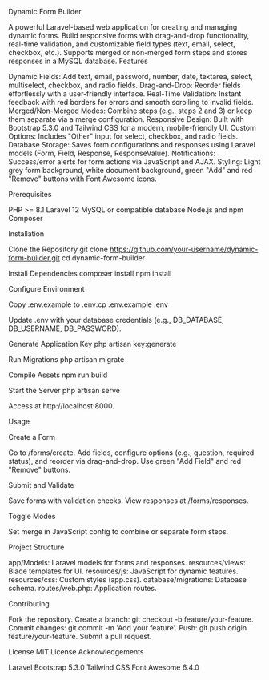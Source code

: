 Dynamic Form Builder

A powerful Laravel-based web application for creating and managing dynamic forms. Build responsive forms with drag-and-drop functionality, real-time validation, and customizable field types (text, email, select, checkbox, etc.). Supports merged or non-merged form steps and stores responses in a MySQL database.
Features

Dynamic Fields: Add text, email, password, number, date, textarea, select, multiselect, checkbox, and radio fields.
Drag-and-Drop: Reorder fields effortlessly with a user-friendly interface.
Real-Time Validation: Instant feedback with red borders for errors and smooth scrolling to invalid fields.
Merged/Non-Merged Modes: Combine steps (e.g., steps 2 and 3) or keep them separate via a merge configuration.
Responsive Design: Built with Bootstrap 5.3.0 and Tailwind CSS for a modern, mobile-friendly UI.
Custom Options: Includes "Other" input for select, checkbox, and radio fields.
Database Storage: Saves form configurations and responses using Laravel models (Form, Field, Response, ResponseValue).
Notifications: Success/error alerts for form actions via JavaScript and AJAX.
Styling: Light grey form background, white document background, green "Add" and red "Remove" buttons with Font Awesome icons.

Prerequisites

PHP >= 8.1
Laravel 12
MySQL or compatible database
Node.js and npm
Composer

Installation

Clone the Repository
git clone https://github.com/your-username/dynamic-form-builder.git
cd dynamic-form-builder


Install Dependencies
composer install
npm install


Configure Environment

Copy .env.example to .env:cp .env.example .env


Update .env with your database credentials (e.g., DB_DATABASE, DB_USERNAME, DB_PASSWORD).


Generate Application Key
php artisan key:generate


Run Migrations
php artisan migrate


Compile Assets
npm run build


Start the Server
php artisan serve

Access at http://localhost:8000.


Usage

Create a Form

Go to /forms/create.
Add fields, configure options (e.g., question, required status), and reorder via drag-and-drop.
Use green "Add Field" and red "Remove" buttons.


Submit and Validate

Save forms with validation checks.
View responses at /forms/responses.


Toggle Modes

Set merge in JavaScript config to combine or separate form steps.



Project Structure

app/Models: Laravel models for forms and responses.
resources/views: Blade templates for UI.
resources/js: JavaScript for dynamic features.
resources/css: Custom styles (app.css).
database/migrations: Database schema.
routes/web.php: Application routes.

Contributing

Fork the repository.
Create a branch: git checkout -b feature/your-feature.
Commit changes: git commit -m 'Add your feature'.
Push: git push origin feature/your-feature.
Submit a pull request.

License
MIT License
Acknowledgements

Laravel
Bootstrap 5.3.0
Tailwind CSS
Font Awesome 6.4.0
